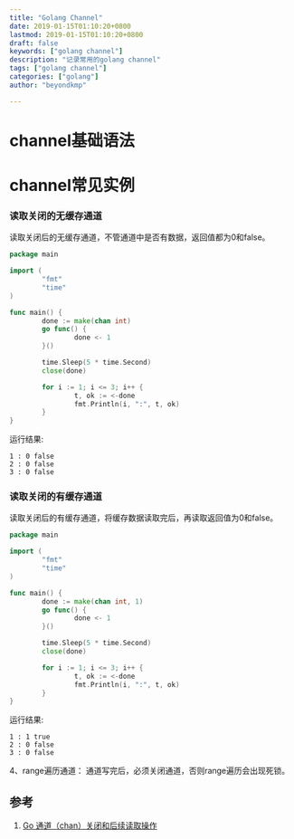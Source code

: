 ```yaml
---
title: "Golang Channel"
date: 2019-01-15T01:10:20+0800
lastmod: 2019-01-15T01:10:20+0800
draft: false
keywords: ["golang channel"]
description: "记录常用的golang channel"
tags: ["golang channel"]
categories: ["golang"]
author: "beyondkmp"

---
```


# channel基础语法
# channel常见实例


<!--more-->

### 读取关闭的无缓存通道

读取关闭后的无缓存通道，不管通道中是否有数据，返回值都为0和false。

```go
package main

import (
        "fmt"
        "time"
)

func main() {
        done := make(chan int)
        go func() {
                done <- 1
        }()

        time.Sleep(5 * time.Second)
        close(done)

        for i := 1; i <= 3; i++ {
                t, ok := <-done
                fmt.Println(i, ":", t, ok)
        }
}
```

运行结果:

```
1 : 0 false
2 : 0 false
3 : 0 false
```


### 读取关闭的有缓存通道

读取关闭后的有缓存通道，将缓存数据读取完后，再读取返回值为0和false。

```go
package main

import (
        "fmt"
        "time"
)

func main() {
        done := make(chan int, 1)
        go func() {
                done <- 1
        }()

        time.Sleep(5 * time.Second)
        close(done)

        for i := 1; i <= 3; i++ {
                t, ok := <-done
                fmt.Println(i, ":", t, ok)
        }
}

```

运行结果:

```
1 : 1 true
2 : 0 false
3 : 0 false
```


4、range遍历通道： 
通道写完后，必须关闭通道，否则range遍历会出现死锁。

## 参考
1. [Go 通道（chan）关闭和后续读取操作](https://blog.csdn.net/Tovids/article/details/77867284)
